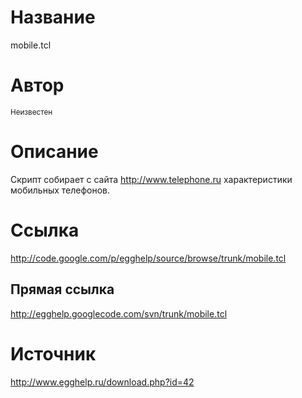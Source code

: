 # Название #
mobile.tcl


# Автор #
<sup>Неизвестен</sup>


# Описание #
Скрипт собирает с сайта http://www.telephone.ru характеристики мобильных телефонов.


# Ссылка #
http://code.google.com/p/egghelp/source/browse/trunk/mobile.tcl

## Прямая ссылка ##
http://egghelp.googlecode.com/svn/trunk/mobile.tcl


# Источник #
http://www.egghelp.ru/download.php?id=42

